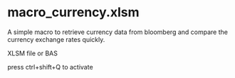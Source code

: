 # macro_currency.xlsm
A simple macro to retrieve currency data from bloomberg and compare the currency exchange rates quickly.

XLSM file or BAS

press ctrl+shift+Q to activate
